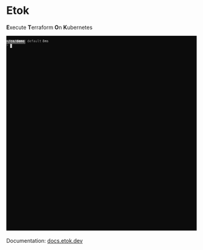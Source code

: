 # Etok

**E**xecute **T**erraform **O**n **K**ubernetes

![demo](./demo.svg)

Documentation: [docs.etok.dev](https://docs.etok.dev/)
